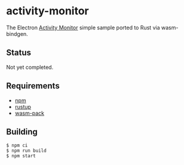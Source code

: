 # activity-monitor

The Electron [Activity Monitor](https://github.com/electron/simple-samples/tree/master/activity-monitor) simple sample ported to Rust via wasm-bindgen.

## Status

Not yet completed.

## Requirements

- [npm](https://nodejs.org/en/download/)
- [rustup](https://rustup.rs/)
- [wasm-pack](https://rustwasm.github.io/wasm-pack/)

## Building

```
$ npm ci
$ npm run build
$ npm start
```
